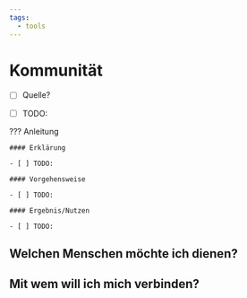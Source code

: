 ```yaml
---
tags:
  - tools
---
```


# Kommunität

- [ ] Quelle?
- [ ] TODO:


??? Anleitung

    #### Erklärung

    - [ ] TODO:

    #### Vorgehensweise

    - [ ] TODO:

    #### Ergebnis/Nutzen

    - [ ] TODO:

## Welchen Menschen möchte ich dienen?

## Mit wem will ich mich verbinden?
